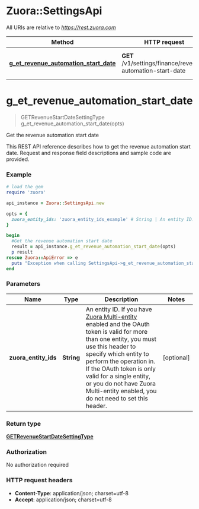 # Zuora::SettingsApi

All URIs are relative to *https://rest.zuora.com*

Method | HTTP request | Description
------------- | ------------- | -------------
[**g_et_revenue_automation_start_date**](SettingsApi.md#g_et_revenue_automation_start_date) | **GET** /v1/settings/finance/revenue-automation-start-date | Get the revenue automation start date


# **g_et_revenue_automation_start_date**
> GETRevenueStartDateSettingType g_et_revenue_automation_start_date(opts)

Get the revenue automation start date

This REST API reference describes how to get the revenue automation start date. Request and response field descriptions and sample code are provided. 

### Example
```ruby
# load the gem
require 'zuora'

api_instance = Zuora::SettingsApi.new

opts = { 
  zuora_entity_ids: 'zuora_entity_ids_example' # String | An entity ID. If you have [Zuora Multi-entity](https://knowledgecenter.zuora.com/BB_Introducing_Z_Business/Multi-entity) enabled and the OAuth token is valid for more than one entity, you must use this header to specify which entity to perform the operation in. If the OAuth token is only valid for a single entity, or you do not have Zuora Multi-entity enabled, you do not need to set this header. 
}

begin
  #Get the revenue automation start date
  result = api_instance.g_et_revenue_automation_start_date(opts)
  p result
rescue Zuora::ApiError => e
  puts "Exception when calling SettingsApi->g_et_revenue_automation_start_date: #{e}"
end
```

### Parameters

Name | Type | Description  | Notes
------------- | ------------- | ------------- | -------------
 **zuora_entity_ids** | **String**| An entity ID. If you have [Zuora Multi-entity](https://knowledgecenter.zuora.com/BB_Introducing_Z_Business/Multi-entity) enabled and the OAuth token is valid for more than one entity, you must use this header to specify which entity to perform the operation in. If the OAuth token is only valid for a single entity, or you do not have Zuora Multi-entity enabled, you do not need to set this header.  | [optional] 

### Return type

[**GETRevenueStartDateSettingType**](GETRevenueStartDateSettingType.md)

### Authorization

No authorization required

### HTTP request headers

 - **Content-Type**: application/json; charset=utf-8
 - **Accept**: application/json; charset=utf-8



